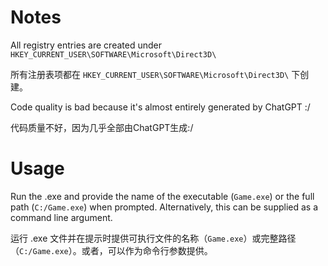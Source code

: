 # Notes
All registry entries are created under `HKEY_CURRENT_USER\SOFTWARE\Microsoft\Direct3D\`

所有注册表项都在 `HKEY_CURRENT_USER\SOFTWARE\Microsoft\Direct3D\` 下创建。

Code quality is bad because it's almost entirely generated by ChatGPT :/

代码质量不好，因为几乎全部由ChatGPT生成:/

# Usage
Run the .exe and provide the name of the executable (`Game.exe`) or the full path (`C:/Game.exe`) when prompted. Alternatively, this can be supplied as a command line argument.

运行 .exe 文件并在提示时提供可执行文件的名称（`Game.exe`）或完整路径（`C:/Game.exe`）。或者，可以作为命令行参数提供。
